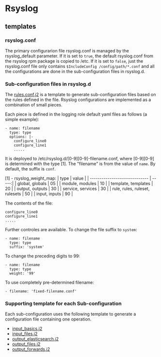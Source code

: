 # Rsyslog

## templates

### rsyslog.conf

The primary configurarion file rsyslog.conf is managed by the rsyslog_default parameter.
If it is set to `true`, the default rsyslog.conf from the rsyslog rpm package is copied to /etc.
If it is set to `false`, just the rsyslog.conf file only contains `$IncludeConfig /config/path/*.conf`
and all the configurations are done in the sub-configuration files in rsyslog.d.

### Sub-configuration files in rsyslog.d

The [rules.conf.j2](../roles/rsyslog/templates/etc/rsyslog.d/rules.conf.j2) is a template to generate
sub-configuration files based on the rules defined in the file.  Rsyslog configurations are implemented
as a combination of small pieces.

Each piece is defined in the logging role default yaml files as follows (a simple example):
```
- name: filename
  type: type
  options: |-
    configure_line0
    configure_line1
    .....
```

It is deployed to /etc/rsyslog.d/[0-9][0-9]-filename.conf, where [0-9][0-9] is determined with the type [1].  The "filename" is from the value of `name`.  By default, the suffix is `conf`.

[1] - rsyslog_weight_map:
| type                           | value |
| ------------------------------ | -----:|
| global, globals                | 05    |
| module, modules                | 10    |
| template, templates            | 20    |
| output, outputs                | 30    |
| service, services              | 30    |
| rule, rules, ruleset, rulesets | 50    |
| input, inputs                  | 90    |

The contents of the file:
```
configure_line0
configure_line1
.....
```

Further controles are available.
To change the file suffix to `system`:
```
- name: filename
  type: type
  suffix: 'system'
```
To change the preceding digits to 99:
```
- name: filename
  type: type
  weight: '99'
```
To use completely pre-determined filename:
```
- filename: 'fixed-filename.conf'
```

### Supporting template for each Sub-configuration

Each sub-configuration uses the following template to generate a configuration file containing one operation.
- [input_basics.j2](../roles/rsyslog/templates/input_basics.j2)
- [input_files.j2](../roles/rsyslog/templates/input_files.j2)
- [output_elasticsearch.j2](../roles/rsyslog/templates/output_elasticsearch.j2)
- [output_files.j2](../roles/rsyslog/templates/output_files.j2)
- [output_forwards.j2](../roles/rsyslog/templates/output_forwards.j2)

